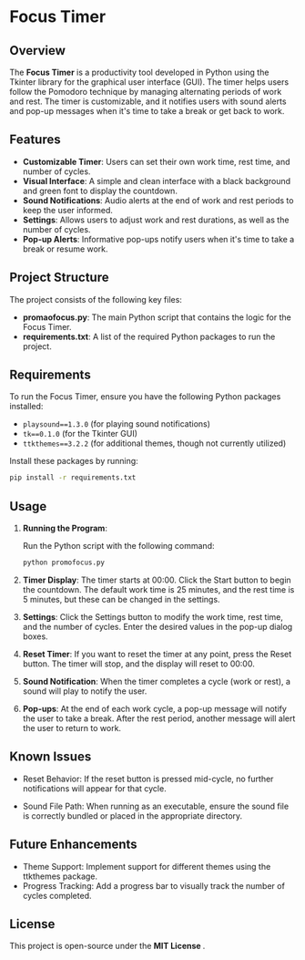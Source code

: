 # Focus Timer

## Overview

The **Focus Timer** is a productivity tool developed in Python using the Tkinter library for the graphical user interface (GUI). The timer helps users follow the Pomodoro technique by managing alternating periods of work and rest. The timer is customizable, and it notifies users with sound alerts and pop-up messages when it's time to take a break or get back to work.

## Features

- **Customizable Timer**: Users can set their own work time, rest time, and number of cycles.
- **Visual Interface**: A simple and clean interface with a black background and green font to display the countdown.
- **Sound Notifications**: Audio alerts at the end of work and rest periods to keep the user informed.
- **Settings**: Allows users to adjust work and rest durations, as well as the number of cycles.
- **Pop-up Alerts**: Informative pop-ups notify users when it's time to take a break or resume work.

## Project Structure

The project consists of the following key files:

- **promaofocus.py**: The main Python script that contains the logic for the Focus Timer.
- **requirements.txt**: A list of the required Python packages to run the project.

## Requirements

To run the Focus Timer, ensure you have the following Python packages installed:

- `playsound==1.3.0` (for playing sound notifications)
- `tk==0.1.0` (for the Tkinter GUI)
- `ttkthemes==3.2.2` (for additional themes, though not currently utilized)

Install these packages by running:

```bash
pip install -r requirements.txt
```

## Usage

1. **Running the Program**:

   Run the Python script with the following command:

   ```bash
   python promofocus.py
   ```

2. **Timer Display**: The timer starts at 00:00. Click the Start button to begin the countdown. The default work time is 25 minutes, and the rest time is 5 minutes, but these can be changed in the settings.

3. **Settings**: Click the Settings button to modify the work time, rest time, and the number of cycles. Enter the desired values in the pop-up dialog boxes.

4. **Reset Timer**: If you want to reset the timer at any point, press the Reset button. The timer will stop, and the display will reset to 00:00.

5. **Sound Notification**: When the timer completes a cycle (work or rest), a sound will play to notify the user.

6. **Pop-ups**: At the end of each work cycle, a pop-up message will notify the user to take a break. After the rest period, another message will alert the user to return to work.

## Known Issues
- Reset Behavior: If the reset button is pressed mid-cycle, no further notifications will appear for that cycle.

- Sound File Path: When running as an executable, ensure the sound file is correctly bundled or placed in the appropriate directory.

## Future Enhancements
- Theme Support: Implement support for different themes using the ttkthemes package.
- Progress Tracking: Add a progress bar to visually track the number of cycles completed.

## License
This project is open-source under the <b> MIT License </b>.